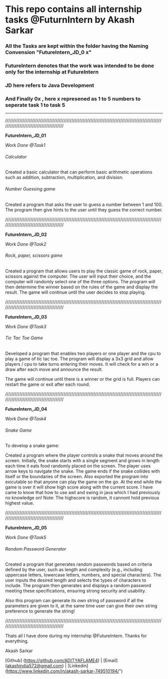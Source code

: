 # This repo contains all internship tasks @FuturnIntern by Akash Sarkar

### All the Tasks are kept within the folder having the Naming Convension "FutureIntern_JD_0 x"

### FutureIntern denotes that the work was intended to be done only for the internship at FutureIntern
### JD here refers to Java Development
### And Finally 0x , here x represened as 1 to 5 numbers to seperate task 1 to task 5

----------------------------------------------------------------------------------------------------------------------------------------

////////////////////////////////////////////////////////////////////////////////////////////////////////////////////////////////////////

**FutureIntern_JD_01**

_Work Done @Task1_

###### Calculator

Created a basic calculator that can perform basic arithmetic operations such as addition, subtraction, multiplication, and division.

###### Number Guessing game

Created a program that asks the user to guess a number between 1 and 100. The program then give hints to the user until they guess the correct number.

////////////////////////////////////////////////////////////////////////////////////////////////////////////////////////////////////////

**FutureIntern_JD_02**

_Work Done @Task2_

###### Rock, paper, scissors game

Created a program that allows users to play the classic game of rock, paper, scissors against the computer. The user will input their choice, and the computer will randomly select one of the three options. The program will then determine the winner based on the rules of the game and display the result. The game will continue until the user decides to stop playing.

////////////////////////////////////////////////////////////////////////////////////////////////////////////////////////////////////////

**FutureIntern_JD_03**

_Work Done @Task3_



###### Tic Tac Toe Game

Developed a program that enables two players or one player and the cpu to play a game of tic tac toe. The program will display a 3x3 grid and allow players / cpu to take turns entering their moves. It will check for a win or a draw after each move and announce the result.

The game will continue until there is a winner or the grid is full. Players can restart the game or exit after each round.

////////////////////////////////////////////////////////////////////////////////////////////////////////////////////////////////////////

**FutureIntern_JD_04**

_Work Done @Task4_

###### Snake Game

To develop a snake game:

Created a program where the player controls a snake that moves around the screen. Initially, the snake starts with a single segment and grows in length each time it eats food randomly placed on the screen. The player uses arrow keys to navigate the snake. The game ends if the snake collides with itself or the boundaries of the screen. Also exported the program into exicutable so that anyone can play the game on the go.
At the end while the game is over it will show high score along with the current score.
I have came to know that how to use awt and swing in java which I had previously no knowledge on!
Note: The highscore is random, it cannont hold previous highest value.

////////////////////////////////////////////////////////////////////////////////////////////////////////////////////////////////////////

**FutureIntern_JD_05**

_Work Done @Task5_

###### Random Password Generator

Created a program that generates random passwords based on criteria defined by the user, such as length and complexity (e.g., including uppercase letters, lowercase letters, numbers, and special characters). The user inputs the desired length and selects the types of characters to include. The program then generates and displays a random password meeting these specifications, ensuring strong security and usability.

Also this program can generate its own string of password if all the parameters are given to it, at the same time user can give their own string preference to generate the string!


////////////////////////////////////////////////////////////////////////////////////////////////////////////////////////////////////////


Thats all I have done during my internship @FutureIntern.
Thanks for everything.

Akash Sarkar

[Github] (https://github.com/ADITYAFLAME4) | [Email] (akashindia572@gmail.com) | [Linkedin] (https://www.linkedin.com/in/akash-sarkar-749510194/")